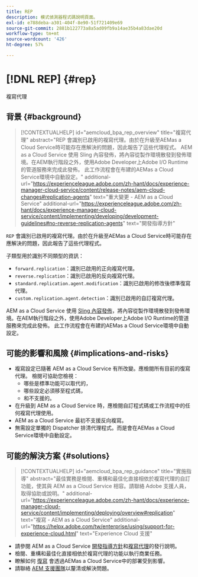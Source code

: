 ```yaml
---
title: REP
description: 模式偵測器程式碼說明頁面。
exl-id: e788deba-a301-404f-8e90-51f721409e69
source-git-commit: 2881b122773a8a5ad09fb9a14ae35b4a83dae20d
workflow-type: tm+mt
source-wordcount: '426'
ht-degree: 57%

---
```


# [!DNL REP] {#rep}

複寫代理

## 背景 {#background}

>[!CONTEXTUALHELP]
>id="aemcloud_bpa_rep_overview"
>title="複寫代理"
>abstract="REP 會識別已啟用的複寫代理。由於在升級至AEMas a Cloud Service時可能存在應解決的問題，因此報告了這些代理程式。 AEM as a Cloud Service 使用 Sling 內容發佈，將內容從製作環境散發到發佈環境。在AEM執行階段之外，使用Adobe Developer上Adobe I/O Runtime的管道服務來完成此發佈。 此工作流程會在布建的AEMas a Cloud Service環境中自動設定。"
>additional-url="https://experienceleague.adobe.com/zh-hant/docs/experience-manager-cloud-service/content/release-notes/aem-cloud-changes#replication-agents" text="重大變更 - AEM as a Cloud Service"
>additional-url="https://experienceleague.adobe.com/zh-hant/docs/experience-manager-cloud-service/content/implementing/developing/development-guidelines#no-reverse-replication-agents" text="開發指導方針"

`REP` 會識別已啟用的複寫代理。由於在升級至AEMas a Cloud Service時可能存在應解決的問題，因此報告了這些代理程式。

子類型用於識別不同類型的資訊：

* `forward.replication`：識別已啟用的正向複寫代理。
* `reverse.replication`：識別已啟用的反向複寫代理。
* `standard.replication.agent.modification`：識別已啟用的修改後標準復寫代理。
* `custom.replication.agent.detection`：識別已啟用的自訂複寫代理。

AEM as a Cloud Service 使用 [Sling 內容發佈](https://sling.apache.org/documentation/bundles/content-distribution.html)，將內容從製作環境散發到發佈環境。在AEM執行階段之外，使用Adobe Developer上Adobe I/O Runtime的管道服務來完成此發佈。 此工作流程會在布建的AEMas a Cloud Service環境中自動設定。

## 可能的影響和風險 {#implications-and-risks}

* 複寫設定已隨著 AEM as a Cloud Service 有所改變。應檢閱所有目前的復寫代理。 檢閱可協助您檢視：
   * 哪些是標準功能可以取代的，
   * 哪些設定必須移至程式碼，
   * 和不支援的。
* 在升級到 AEM as a Cloud Service 時，應檢閱自訂程式碼或工作流程中的任何複寫代理使用。
* AEM as a Cloud Service 最初不支援反向複寫。
* 無需設定單獨的 Dispatcher 排清代理程式。而是會在AEMas a Cloud Service環境中自動設定。

## 可能的解決方案 {#solutions}

>[!CONTEXTUALHELP]
>id="aemcloud_bpa_rep_guidance"
>title="實施指導"
>abstract="最佳實務是檢閱、重構和最佳化直接相依於複寫代理的自訂功能，使其與 AEM as a Cloud Service 相容。請聯絡 Adobe 支援人員，取得協助或說明。"
>additional-url="https://experienceleague.adobe.com/zh-hant/docs/experience-manager-cloud-service/content/implementing/deploying/overview#replication" text="複寫 - AEM as a Cloud Service"
>additional-url="https://helpx.adobe.com/tw/enterprise/using/support-for-experience-cloud.html" text="Experience Cloud 支援"

* 請參閱 AEM as a Cloud Service [開發指導方針](https://experienceleague.adobe.com/zh-hant/docs/experience-manager-cloud-service/content/implementing/developing/development-guidelines#no-reverse-replication-agents)和[複寫代理](https://experienceleague.adobe.com/zh-hant/docs/experience-manager-cloud-service/content/release-notes/aem-cloud-changes#replication-agents)的發行說明。
* 檢閱、重構和最佳化直接相依於複寫代理的功能以執行商業任務。
* 瞭解如何 [復寫](https://experienceleague.adobe.com/zh-hant/docs/experience-manager-cloud-service/content/implementing/deploying/overview#replication) 會透過AEMas a Cloud Service中的部署受到影響。
* 請聯絡 [AEM 支援團隊](https://helpx.adobe.com/tw/enterprise/using/support-for-experience-cloud.html)以釐清或解決問題。
